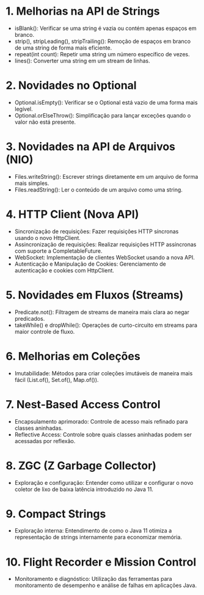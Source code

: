 # 1. Melhorias na API de Strings
- isBlank(): Verificar se uma string é vazia ou contém apenas espaços em branco.
- strip(), stripLeading(), stripTrailing(): Remoção de espaços em branco de uma string de forma mais eficiente.
- repeat(int count): Repetir uma string um número específico de vezes.
- lines(): Converter uma string em um stream de linhas.
# 2. Novidades no Optional
- Optional.isEmpty(): Verificar se o Optional está vazio de uma forma mais legível.
- Optional.orElseThrow(): Simplificação para lançar exceções quando o valor não está presente.
# 3. Novidades na API de Arquivos (NIO)
- Files.writeString(): Escrever strings diretamente em um arquivo de forma mais simples.
- Files.readString(): Ler o conteúdo de um arquivo como uma string.
# 4. HTTP Client (Nova API)
- Sincronização de requisições: Fazer requisições HTTP síncronas usando o novo HttpClient.
- Assincronização de requisições: Realizar requisições HTTP assíncronas com suporte a CompletableFuture.
- WebSocket: Implementação de clientes WebSocket usando a nova API.
- Autenticação e Manipulação de Cookies: Gerenciamento de autenticação e cookies com HttpClient.
# 5. Novidades em Fluxos (Streams)
- Predicate.not(): Filtragem de streams de maneira mais clara ao negar predicados.
- takeWhile() e dropWhile(): Operações de curto-circuito em streams para maior controle de fluxo.
# 6. Melhorias em Coleções
- Imutabilidade: Métodos para criar coleções imutáveis de maneira mais fácil (List.of(), Set.of(), Map.of()).
# 7. Nest-Based Access Control
- Encapsulamento aprimorado: Controle de acesso mais refinado para classes aninhadas.
- Reflective Access: Controle sobre quais classes aninhadas podem ser acessadas por reflexão.
# 8. ZGC (Z Garbage Collector)
- Exploração e configuração: Entender como utilizar e configurar o novo coletor de lixo de baixa latência introduzido no Java 11.
# 9. Compact Strings
- Exploração interna: Entendimento de como o Java 11 otimiza a representação de strings internamente para economizar memória.
# 10. Flight Recorder e Mission Control
- Monitoramento e diagnóstico: Utilização das ferramentas para monitoramento de desempenho e análise de falhas em aplicações Java.